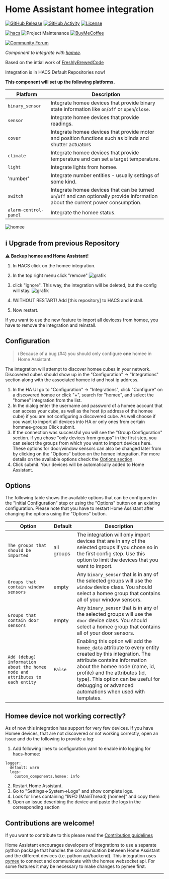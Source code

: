 # Home Assistant homee integration

[![GitHub Release][releases-shield]][releases]
[![GitHub Activity][commits-shield]][commits]
[![License][license-shield]](LICENSE)

[![hacs][hacsbadge]][hacs]
![Project Maintenance][maintenance-shield]
[![BuyMeCoffee][buymecoffeebadge]][buymecoffee]

[![Community Forum][forum-shield]][forum]

_Component to integrate with [homee][homee]._

Based on the intial work of [FreshlyBrewedCode]

Integration is in HACS Default Repositories now!

**This component will set up the following platforms.**

| Platform              | Description                                                                                                                       |
| --------------------- | --------------------------------------------------------------------------------------------------------------------------------- |
| `binary_sensor`       | Integrate homee devices that provide binary state information like `on`/`off` or `open`/`close`.                                  |
| `sensor`              | Integrate homee devices that provide readings.                                                                                    |
| `cover`               | Integrate homee devices that provide motor and position functions such as blinds and shutter actuators                            |
| `climate`             | Integrate homee devices that provide temperature and can set a target temperature.                                                |
| `light`               | Integrate lights from homee.                                                                                                      |
| 'number'              | Integrate number entities - usually settings of some kind.                                                                        |
| `switch`              | Integrate homee devices that can be turned `on`/`off` and can optionally provide information about the current power consumption. |
| `alarm-control-panel` | Integrate the homee status.                                                                                                       |

![homee][homee_logo]

## :information_source: Upgrade from previous Repository

:warning: **Backup homee and Home Assistant!**

1. In HACS click on the homee integration.
2. In the top right menu click "remove"
   ![grafik](https://github.com/FreshlyBrewedCode/hacs-homee/assets/4706817/af69b1da-6f81-4c31-b051-4a58fc264a54)

3. click "ignore". This way, the integration will be deleted, but the config will stay.
   ![grafik](https://github.com/FreshlyBrewedCode/hacs-homee/assets/4706817/29de90d1-2bf4-49ae-8ec4-b48eab737269)

4. !WITHOUT RESTART! Add [this repository] to HACS and install.
5. Now restart.

If you want to use the new feature to import all devicess from homee, you have to remove the integration and reinstall.

## Configuration

> :information_source: Because of a bug (#4) you should only configure **one** homee in Home Assistant.

The integration will attempt to discover homee cubes in your network. Discovered cubes should show up in the "Configuration" -> "Integrations" section along with the associated homee id and host ip address.

1. In the HA UI go to "Configuration" -> "Integrations", click "Configure" on a discovered homee or click "+", search for "homee", and select the "homee" integration from the list.
2. In the dialog enter the username and password of a homee account that can access your cube, as well as the host (ip address of the homee cube) if you are not configuring a discovered cube.
   As well choose if you want to import all devices into HA or only ones from certain hommee-groups
   Click submit.
3. If the connection was successful you will see the "Group Configuration" section. if you chose "only devices from groups" in the first step, you can select the groups from which you want to import devices here.
   These options for door/window sensors can also be changed later from by clicking on the "Options" button on the homee integration. For more details on the available options check the [Options section](#Options).
4. Click submit. Your devices will be automatically added to Home Assistant.

## Options

The following table shows the available options that can be configured in the "Initial Configuration" step or using the "Options" button on an existing configuration. Please note that you have to restart Home Assistant after changing the options using the "Options" button.

| Option                                                                       | Default    | Description                                                                                                                                                                                                                                                                                                |
| ---------------------------------------------------------------------------- | ---------- | ---------------------------------------------------------------------------------------------------------------------------------------------------------------------------------------------------------------------------------------------------------------------------------------------------------- |
| `The groups that should be imported`                                         | all groups | The integration will only import devices that are in any of the selected groups if you chose so in the first config step. Use this option to limit the devices that you want to import.                                                                                                                    |
| `Groups that contain window sensors`                                         | empty      | Any `binary_sensor` that is in any of the selected groups will use the `window` device class. You should select a homee group that contains all of your window sensors.                                                                                                                                    |
| `Groups that contain door sensors`                                           | empty      | Any `binary_sensor` that is in any of the selected groups will use the `door` device class. You should select a homee group that contains all of your door sensors.                                                                                                                                        |
| `Add (debug) information about the homee node and attributes to each entity` | `False`    | Enabling this option will add the `homee_data` attribute to every entity created by this integration. The attribute contains information about the homee node (name, id, profile) and the attributes (id, type). This option can be useful for debugging or advanced automations when used with templates. |

## Homee device not working correctly?

As of now this integration has support for very few devices. If you have Homee devices, that are not discovered or not working correctly, open an issue and do the following to provide a log:

1. Add following lines to configuration.yaml to enable info logging for hacs-homee:

```
logger:
  default: warn
  logs:
    custom_components.homee: info
```

2. Restart Home Assistant.
3. Go to "Settings->System->Logs" and show complete logs.
4. Look for lines containing "INFO (MainThread) \[homee]" and copy them
5. Open an issue describing the device and paste the logs in the corresponding section

## Contributions are welcome!

If you want to contribute to this please read the [Contribution guidelines](CONTRIBUTING.md)

Home Assistant encourages developers of integrations to use a separate python package that handles the communication between Home Assistant and the different devices (i.e. python api/backend). This integration uses [pymee](https://github.com/FreshlyBrewedCode/pymee) to connect and communicate with the homee websocket api. For some features it may be necessary to make changes to pymee first.

---

[homee]: https://hom.ee
[buymecoffee]: https://ko-fi.com/taraman
[buymecoffeebadge]: https://img.shields.io/badge/buy%20me%20a%20coffee-donate-yellow.svg?style=for-the-badge
[commits-shield]: https://img.shields.io/github/last-commit/Taraman17/hass-homee.svg?style=for-the-badge
[commits]: https://github.com/Taraman17/hass-homee/commits/master
[hacs]: https://github.com/custom-components/hacs
[hacsbadge]: https://img.shields.io/badge/HACS-Default-green.svg?style=for-the-badge
[homee_logo]: https://raw.githubusercontent.com/Taraman17/brands/master/custom_integrations/homee/logo.png
[forum-shield]: https://img.shields.io/badge/community-forum-brightgreen.svg?style=for-the-badge
[forum]: https://community.home-assistant.io/
[license-shield]: https://img.shields.io/github/license/custom-components/blueprint.svg?style=for-the-badge
[maintenance-shield]: https://img.shields.io/badge/maintainer-Taraman17-blue.svg?style=for-the-badge
[releases-shield]: https://img.shields.io/github/release/Taraman17/hass-homee.svg?style=for-the-badge
[releases]: https://github.com/Taraman17/hass-homee/releases
[FreshlyBrewedCode]: https://github.com/FreshlyBrewedCode
